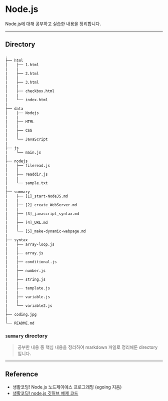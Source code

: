 # Node.js

Node.js에 대해 공부하고 실습한 내용을 정리합니다.

---

## Directory

```
.
├── html
|    ├── 1.html
|    |
|    ├── 2.html
|    |
|    ├── 3.html
|    |
|    ├── checkbox.html
|    |
|    └── index.html
|
├── data
|    ├── Nodejs
|    |
|    ├── HTML
|    |
|    ├── CSS
|    |
|    └── JavaScript
|
├── js
|    └── main.js
|
├── nodejs
|    ├── fileread.js
|    |
|    ├── readdir.js
|    |
|    └── sample.txt
|
├── summary
|    ├── [1]_start-NodeJS.md
|    |
|    ├── [2]_create_WebServer.md
|    |
|    ├── [3]_javascript_syntax.md
|    |
|    ├── [4]_URL.md
|    |
|    └── [5]_make-dynamic-webpage.md
| 
├── syntax
|    ├── array-loop.js
|    |
|    ├── array.js
|    |
|    ├── conditional.js
|    |
|    ├── number.js
|    |
|    ├── string.js
|    |
|    ├── template.js
|    |
|    ├── variable.js
|    |
|    └── variable2.js
|
├── coding.jpg
|
└── README.md
```

### `summary` directory

> 공부한 내용 중 핵심 내용을 정리하여 markdown 파일로 정리해둔 directory 입니다.

---
## Reference

- 생활코딩! Node.js 노드제이에스 프로그래밍 (egoing 지음)
- [생활코딩! node.js 깃허브 예제 코드](https://github.com/wikibook/nodejs)
